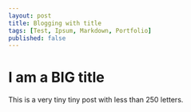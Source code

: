 ```yaml
---
layout: post
title: Blogging with title
tags: [Test, Ipsum, Markdown, Portfolio]
published: false
---
```


# I am a BIG title

This is a very tiny tiny post with less than 250 letters.
